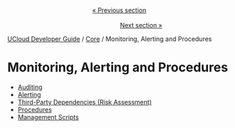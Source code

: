 <p align='center'>
<a href='/docs/developer-guide/core/users/avatars.md'>« Previous section</a>
&nbsp;&nbsp;&nbsp;&nbsp;&nbsp;&nbsp;&nbsp;&nbsp;&nbsp;&nbsp;&nbsp;&nbsp;&nbsp;&nbsp;&nbsp;&nbsp;&nbsp;&nbsp;&nbsp;&nbsp;&nbsp;&nbsp;&nbsp;&nbsp;&nbsp;&nbsp;&nbsp;&nbsp;&nbsp;&nbsp;&nbsp;&nbsp;&nbsp;&nbsp;&nbsp;&nbsp;&nbsp;&nbsp;&nbsp;&nbsp;&nbsp;&nbsp;&nbsp;&nbsp;&nbsp;&nbsp;&nbsp;&nbsp;&nbsp;&nbsp;&nbsp;&nbsp;&nbsp;&nbsp;&nbsp;&nbsp;&nbsp;&nbsp;&nbsp;&nbsp;&nbsp;&nbsp;&nbsp;&nbsp;&nbsp;&nbsp;&nbsp;&nbsp;&nbsp;&nbsp;&nbsp;&nbsp;&nbsp;&nbsp;&nbsp;&nbsp;&nbsp;&nbsp;&nbsp;&nbsp;&nbsp;&nbsp;&nbsp;&nbsp;&nbsp;&nbsp;&nbsp;&nbsp;&nbsp;&nbsp;&nbsp;&nbsp;&nbsp;&nbsp;&nbsp;&nbsp;&nbsp;&nbsp;&nbsp;&nbsp;&nbsp;&nbsp;&nbsp;&nbsp;&nbsp;&nbsp;&nbsp;&nbsp;&nbsp;&nbsp;&nbsp;&nbsp;&nbsp;&nbsp;&nbsp;&nbsp;&nbsp;&nbsp;&nbsp;&nbsp;&nbsp;&nbsp;&nbsp;&nbsp;&nbsp;&nbsp;&nbsp;&nbsp;&nbsp;&nbsp;&nbsp;&nbsp;&nbsp;&nbsp;&nbsp;&nbsp;&nbsp;&nbsp;&nbsp;&nbsp;&nbsp;&nbsp;&nbsp;&nbsp;&nbsp;&nbsp;&nbsp;&nbsp;&nbsp;&nbsp;&nbsp;&nbsp;&nbsp;<a href='/docs/developer-guide/core/monitoring/auditing.md'>Next section »</a>
</p>


[UCloud Developer Guide](/docs/developer-guide/README.md) / [Core](/docs/developer-guide/core/README.md) / Monitoring, Alerting and Procedures
# Monitoring, Alerting and Procedures

 - [Auditing](/docs/developer-guide/core/monitoring/auditing.md)
 - [Alerting](/docs/developer-guide/core/monitoring/alerting.md)
 - [Third-Party Dependencies (Risk Assessment)](/docs/developer-guide/core/monitoring/dependencies.md)
 - [Procedures](/docs/developer-guide/core/monitoring/procedures/README.md)
 - [Management Scripts](/docs/developer-guide/core/monitoring/scripts/README.md)
